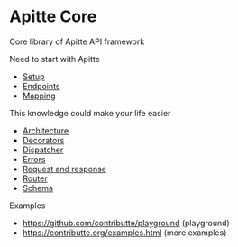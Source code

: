 # Apitte Core

Core library of Apitte API framework

Need to start with Apitte
- [Setup](index.md)
- [Endpoints](endpoints.md)
- [Mapping](mapping.md)

This knowledge could make your life easier
- [Architecture](architecture.md)
- [Decorators](decorators.md)
- [Dispatcher](dispatcher.md)
- [Errors](errors.md)
- [Request and response](request-and-response.md)
- [Router](router.md)
- [Schema](schema.md)

Examples
- https://github.com/contributte/playground (playground)
- https://contributte.org/examples.html (more examples)
